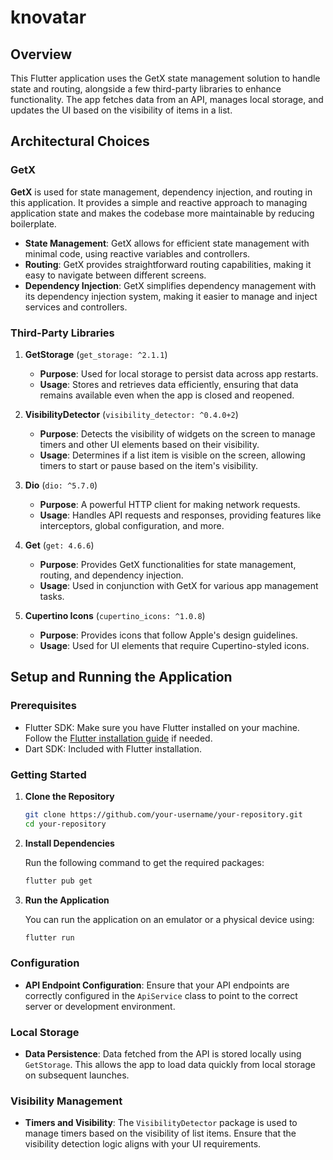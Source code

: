 # knovatar

## Overview

This Flutter application uses the GetX state management solution to handle state and routing, alongside a few third-party libraries to enhance functionality. The app fetches data from an API, manages local storage, and updates the UI based on the visibility of items in a list.

## Architectural Choices

### GetX

**GetX** is used for state management, dependency injection, and routing in this application. It provides a simple and reactive approach to managing application state and makes the codebase more maintainable by reducing boilerplate.

- **State Management**: GetX allows for efficient state management with minimal code, using reactive variables and controllers.
- **Routing**: GetX provides straightforward routing capabilities, making it easy to navigate between different screens.
- **Dependency Injection**: GetX simplifies dependency management with its dependency injection system, making it easier to manage and inject services and controllers.

### Third-Party Libraries

1. **GetStorage** (`get_storage: ^2.1.1`)
    - **Purpose**: Used for local storage to persist data across app restarts.
    - **Usage**: Stores and retrieves data efficiently, ensuring that data remains available even when the app is closed and reopened.

2. **VisibilityDetector** (`visibility_detector: ^0.4.0+2`)
    - **Purpose**: Detects the visibility of widgets on the screen to manage timers and other UI elements based on their visibility.
    - **Usage**: Determines if a list item is visible on the screen, allowing timers to start or pause based on the item's visibility.

3. **Dio** (`dio: ^5.7.0`)
    - **Purpose**: A powerful HTTP client for making network requests.
    - **Usage**: Handles API requests and responses, providing features like interceptors, global configuration, and more.

4. **Get** (`get: 4.6.6`)
    - **Purpose**: Provides GetX functionalities for state management, routing, and dependency injection.
    - **Usage**: Used in conjunction with GetX for various app management tasks.

5. **Cupertino Icons** (`cupertino_icons: ^1.0.8`)
    - **Purpose**: Provides icons that follow Apple's design guidelines.
    - **Usage**: Used for UI elements that require Cupertino-styled icons.

## Setup and Running the Application

### Prerequisites

- Flutter SDK: Make sure you have Flutter installed on your machine. Follow the [Flutter installation guide](https://flutter.dev/docs/get-started/install) if needed.
- Dart SDK: Included with Flutter installation.

### Getting Started

1. **Clone the Repository**

   ```sh
   git clone https://github.com/your-username/your-repository.git
   cd your-repository
   ```

2. **Install Dependencies**

   Run the following command to get the required packages:

   ```sh
   flutter pub get
   ```

3. **Run the Application**

   You can run the application on an emulator or a physical device using:

   ```sh
   flutter run
   ```

### Configuration

- **API Endpoint Configuration**: Ensure that your API endpoints are correctly configured in the `ApiService` class to point to the correct server or development environment.

### Local Storage

- **Data Persistence**: Data fetched from the API is stored locally using `GetStorage`. This allows the app to load data quickly from local storage on subsequent launches.

### Visibility Management

- **Timers and Visibility**: The `VisibilityDetector` package is used to manage timers based on the visibility of list items. Ensure that the visibility detection logic aligns with your UI requirements.
